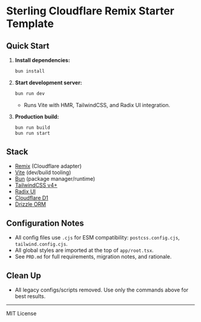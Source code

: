 # Sterling Cloudflare Remix Starter Template

## Quick Start

1. **Install dependencies:**
   ```sh
   bun install
   ```
2. **Start development server:**
   ```sh
   bun run dev
   ```
   - Runs Vite with HMR, TailwindCSS, and Radix UI integration.

3. **Production build:**
   ```sh
   bun run build
   bun run start
   ```

## Stack
- [Remix](https://remix.run/) (Cloudflare adapter)
- [Vite](https://vitejs.dev/) (dev/build tooling)
- [Bun](https://bun.sh/) (package manager/runtime)
- [TailwindCSS v4+](https://tailwindcss.com/)
- [Radix UI](https://radix-ui.com/)
- [Cloudflare D1](https://developers.cloudflare.com/d1/)
- [Drizzle ORM](https://orm.drizzle.team/)

## Configuration Notes
- All config files use `.cjs` for ESM compatibility: `postcss.config.cjs`, `tailwind.config.cjs`.
- All global styles are imported at the top of `app/root.tsx`.
- See `PRD.md` for full requirements, migration notes, and rationale.

## Clean Up
- All legacy configs/scripts removed. Use only the commands above for best results.

---

MIT License
